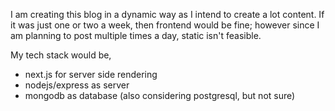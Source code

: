 I am creating this blog in a dynamic way as I intend to create a lot content.
If it was just one or two a week, then frontend would be fine; however since I am planning to post multiple times a day, static isn't feasible.

My tech stack would be,

- next.js for server side rendering
- nodejs/express as server
- mongodb as database (also considering postgresql, but not sure)
